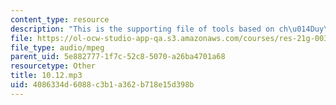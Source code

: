 ```yaml
---
content_type: resource
description: "This is the supporting file of tools based on ch\u014Duy\u0101n smoking."
file: https://ol-ocw-studio-app-qa.s3.amazonaws.com/courses/res-21g-003-learning-chinese-a-foundation-course-in-mandarin-spring-2011/4086334d6088c3b1a362b718e15d398b_10.12.mp3
file_type: audio/mpeg
parent_uid: 5e882777-1f7c-52c8-5070-a26ba4701a68
resourcetype: Other
title: 10.12.mp3
uid: 4086334d-6088-c3b1-a362-b718e15d398b
---
```

